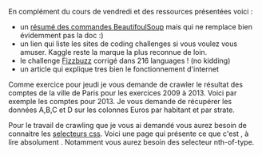 
En complément du cours de vendredi et des ressources présentées voici :
- un [résumé des commandes BeautifoulSoup] mais qui ne remplace bien évidemment pas la doc :) 
- un lien qui liste les sites de coding challenges si vous voulez vous amuser. Kaggle reste la marque la plus reconnue de loin.
- le challenge [Fizzbuzz] corrigé dans 216 languages ! (no kidding)  
- un article qui explique tres bien le fonctionnement d'internet  

Comme exercice pour jeudi je vous demande de crawler le résultat des comptes de la ville de Paris pour 
les exercices 2009 à 2013. Voici par exemple les comptes pour 2013. Je vous demande de récupérer les
données A,B,C et D sur les colonnes Euros par habitant et par strate.

Pour le travail de crawling que je vous ai demandé vous aurez besoin de connaitre les [selecteurs css]. 
Voici une page qui présente ce que c'est , à lire absolument . Notamment vous aurez besoin des selecteur nth-of-type﻿.

[résumé des commandes BeautifoulSoup]: 
http://youkilljohnny.blogspot.fr/2014/03/beautifulsoup-cheat-sheet-parse-html-by.html 
"résumé des commandes BeautifoulSoup"
[Fizzbuzz]:http://rosettacode.org/wiki/FizzBuzz "Fizzbuzz"
[article]:https://developer.mozilla.org/en-US/docs/Learn/Getting_started_with_the_web/How_the_Web_works "article"
[2013]:http://alize2.finances.gouv.fr/communes/eneuro/detail.php?icom=056&dep=075&type=BPS&param=5&exercice=2013 "2013"
[selecteurs css]:https://code.tutsplus.com/tutorials/the-30-css-selectors-you-must-memorize--net-16048 "selecteurs css"
